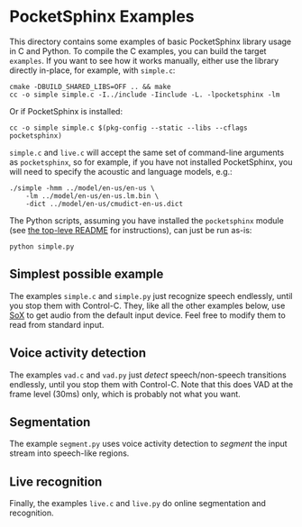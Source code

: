 PocketSphinx Examples
=====================

This directory contains some examples of basic PocketSphinx library
usage in C and Python.  To compile the C examples, you can build the
target `examples`.  If you want to see how it works manually, either
use the library directly in-place, for example, with `simple.c`:

    cmake -DBUILD_SHARED_LIBS=OFF .. && make
    cc -o simple simple.c -I../include -Iinclude -L. -lpocketsphinx -lm
    
Or if PocketSphinx is installed:

    cc -o simple simple.c $(pkg-config --static --libs --cflags pocketsphinx)

`simple.c` and `live.c` will accept the same set of command-line
arguments as `pocketsphinx`, so for example, if you have not installed
PocketSphinx, you will need to specify the acoustic and language
models, e.g.:

    ./simple -hmm ../model/en-us/en-us \
        -lm ../model/en-us/en-us.lm.bin \
        -dict ../model/en-us/cmudict-en-us.dict

The Python scripts, assuming you have installed the `pocketsphinx`
module (see [the top-leve README](../README.md) for instructions), can
just be run as-is:

    python simple.py
    
Simplest possible example
-------------------------

The examples `simple.c` and `simple.py` just recognize speech
endlessly, until you stop them with Control-C.  They, like all the
other examples below, use [SoX](http://sox.sourceforge.net/) to get
audio from the default input device.  Feel free to modify them to read
from standard input.

Voice activity detection
------------------------

The examples `vad.c` and `vad.py` just *detect* speech/non-speech
transitions endlessly, until you stop them with Control-C.  Note that
this does VAD at the frame level (30ms) only, which is probably not
what you want.

Segmentation
------------

The example `segment.py` uses voice activity detection to *segment*
the input stream into speech-like regions.

Live recognition
----------------

Finally, the examples `live.c` and `live.py` do online segmentation
and recognition.
